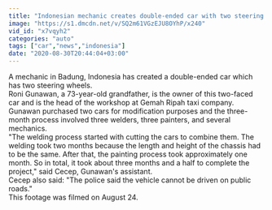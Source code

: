 ```yaml
---
title: "Indonesian mechanic creates double-ended car with two steering wheels"
image: "https://s1.dmcdn.net/v/SQ2m61VGzEJU8OYhP/x240"
vid_id: "x7vqyh2"
categories: "auto"
tags: ["car","news","indonesia"]
date: "2020-08-30T20:44:04+03:00"
---
```

A mechanic in Badung, Indonesia has created a double-ended car which has two steering wheels.  <br>Roni Gunawan, a 73-year-old grandfather, is the owner of this two-faced car and is the head of the workshop at Gemah Ripah taxi company.  <br>Gunawan purchased two cars for modification purposes and the three-month process involved three welders, three painters, and several mechanics.  <br>&quot;The welding process started with cutting the cars to combine them. The welding took two months because the length and height of the chassis had to be the same. After that, the painting process took approximately one month. So in total, it took about three months and a half to complete the project,&quot; said Cecep, Gunawan's assistant.  <br>Cecep also said: &quot;The police said the vehicle cannot be driven on public roads.&quot;  <br>This footage was filmed on August 24.
